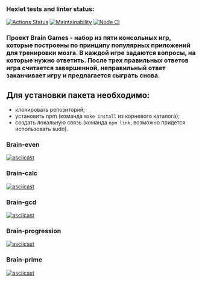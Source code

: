 ### Hexlet tests and linter status:

[![Actions Status](https://github.com/KLIMuschka/frontend-project-lvl1/workflows/hexlet-check/badge.svg)](https://github.com/KLIMuschka/frontend-project-lvl1/actions)
[![Maintainability](https://api.codeclimate.com/v1/badges/a99a88d28ad37a79dbf6/maintainability)](https://codeclimate.com/github/KLIMuschka/frontend-project-lvl1/maintainability)
[![Node CI](https://github.com/KLIMuschka/frontend-project-lvl1/actions/workflows/nodejs.yml/badge.svg)](https://github.com/KLIMuschka/frontend-project-lvl1/actions)

### Проект Brain Games - набор из пяти консольных игр, которые построены по принципу популярных приложений для тренировки мозга. В каждой игре задаются вопросы, на которые нужно ответить. После трех правильных ответов игра считается завершенной, неправильный ответ заканчивает игру и предлагается сыграть снова.

## Для установки пакета необходимо:
- клонировать репозиторий;
- установить npm (команда `make install` из корневого каталога);
- создать локальную связь (команда `npm link`, возможно придется использовать sudo).

### Brain-even

[![asciicast](https://asciinema.org/a/496986.svg)](https://asciinema.org/a/496986)

### Brain-calc

[![asciicast](https://asciinema.org/a/496987.svg)](https://asciinema.org/a/496987)

### Brain-gcd

[![asciicast](https://asciinema.org/a/497516.svg)](https://asciinema.org/a/497516)

### Brain-progression

[![asciicast](https://asciinema.org/a/497988.svg)](https://asciinema.org/a/497988)

### Brain-prime

[![asciicast](https://asciinema.org/a/498214.svg)](https://asciinema.org/a/498214)
